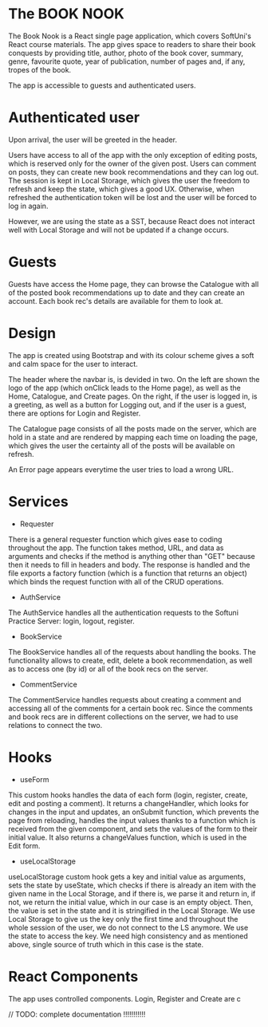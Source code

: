 # The BOOK NOOK
The Book Nook is a React single page application, which covers SoftUni's React course materials. The app gives space to readers to share their book conquests by providing title, author, photo of the book cover, summary, genre, favourite quote, year of publication, number of pages and, if any, tropes of the book. 

The app is accessible to guests and authenticated users. 


# Authenticated user
Upon arrival, the user will be greeted in the header. 

Users have access to all of the app with the only exception of editing posts, which is reserved only for the owner of the given post. Users can comment on posts, they can create new book recommendations and they can log out. The session is kept in Local Storage, which gives the user the freedom to refresh and keep the state, which gives a good UX. Otherwise, when refreshed the authentication token will be lost and the user will be forced to log in again.

However, we are using the state as a SST, because React does not interact well with Local Storage and will not be updated if a change occurs. 


# Guests
Guests have access the Home page, they can browse the Catalogue with all of the posted book recommendations up to date and they can create an account. Each book rec's details are available for them to look at. 


# Design
The app is created using Bootstrap and with its colour scheme gives a soft and calm space for the user to interact. 

The header where the navbar is, is devided in two. On the left are shown the logo of the app (which onClick leads to the Home page), as well as the Home, Catalogue, and Create pages. On the right, if the user is logged in, is a greeting, as well as a button for Logging out, and if the user is a guest, there are options for Login and Register. 

The Catalogue page consists of all the posts made on the server, which are hold in a state and are rendered by mapping each time on loading the page, which gives the user the certainty all of the posts will be available on refresh. 

An Error page appears everytime the user tries to load a wrong URL. 

# Services
- Requester

There is a general requester function which gives ease to coding throughout the app. The function takes method, URL, and data as arguments and checks if the method is anything other than "GET" because then it needs to fill in headers and body. The response is handled and the file exports a factory function (which is a function that returns an object) which binds the request function with all of the CRUD operations. 

- AuthService

The AuthService handles all the authentication requests to the Softuni Practice Server: login, logout, register. 

- BookService

The BookService handles all of the requests about handling the books. The functionality allows to create, edit, delete a book recommendation, as well as to access one (by id) or all of the book recs on the server.

- CommentService

The CommentService handles requests about creating a comment and accessing all of the comments for a certain book rec. Since the comments and book recs are in different collections on the server, we had to use relations to connect the two. 

# Hooks
- useForm

This custom hooks handles the data of each form (login, register, create, edit and posting a comment). It returns a changeHandler, which looks for changes in the input and updates, an onSubmit function, which prevents the page from reloading, handles the input values thanks to a function which is received from the given component, and sets the values of the form to their initial value. It also returns a changeValues function, which is used in the Edit form. 

- useLocalStorage

useLocalStorage custom hook gets a key and initial value as arguments, sets the state by useState, which checks if there is already an item with the given name in the Local Storage, and if there is, we parse it and return in, if not, we return the initial value, which in our case is an empty object. Then, the value is set in the state and it is stringified in the Local Storage. We use Local Storage to give us the key only the first time and throughout the whole session of the user, we do not connect to the LS anymore. We use the state to access the key. We need high consistency and as mentioned above, single source of truth which in this case is the state. 




# React Components
The app uses controlled components. Login, Register and Create are c

// TODO: complete documentation !!!!!!!!!!!